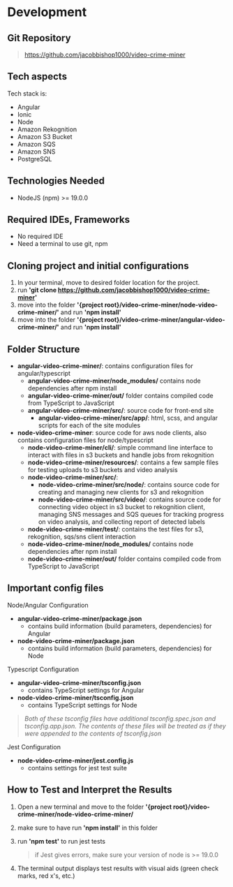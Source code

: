 # Development

## Git Repository
>https://github.com/jacobbishop1000/video-crime-miner

## Tech aspects

Tech stack is:
- Angular
- Ionic
- Node
- Amazon Rekognition
- Amazon S3 Bucket
- Amazon SQS
- Amazon SNS
- PostgreSQL

## Technologies Needed

- NodeJS (npm) >= 19.0.0
 
## Required IDEs, Frameworks

- No required IDE
- Need a terminal to use git, npm

## Cloning project and initial configurations

1. In your terminal, move to desired folder location for the project. 
2. run **'git clone https://github.com/jacobbishop1000/video-crime-miner'**
3. move into the folder **'{project root}/video-crime-miner/node-video-crime-miner/'** and run **'npm install'**
3. move into the folder **'{project root}/video-crime-miner/angular-video-crime-miner/'** and run **'npm install'**

## Folder Structure

- **angular-video-crime-miner/**: contains configuration files for angular/typescript
    - **angular-video-crime-miner/node_modules/** contains node dependencies after npm install
    - **angular-video-crime-miner/out/** folder contains compiled code from TypeScript to JavaScript
    - **angular-video-crime-miner/src/**: source code for front-end site
        - **angular-video-crime-miner/src/app/**:  html, scss, and angular scripts for each of the site modules
- **node-video-crime-miner**: source code for aws node clients, also contains configuration files for node/typescript
    - **node-video-crime-miner/cli/**: simple command line interface to interact with files in s3 buckets and handle jobs from rekognition
    - **node-video-crime-miner/resources/**: contains a few sample files for testing uploads to s3 buckets and video analysis
    - **node-video-crime-miner/src/**:
        - **node-video-crime-miner/src/node/**: contains source code for creating and managing new clients for s3 and rekognition
        - **node-video-crime-miner/src/video/**: contains source code for connecting video object in s3 bucket to rekognition client, managing SNS messages and SQS queues for tracking progress on video analysis, and collecting report of detected labels
    - **node-video-crime-miner/test/**: contains the test files for s3, rekognition, sqs/sns client interaction
    - **node-video-crime-miner/node_modules/** contains node dependencies after npm install
    - **node-video-crime-miner/out/** folder contains compiled code from TypeScript to JavaScript

## Important config files

Node/Angular Configuration

- **angular-video-crime-miner/package.json**
    - contains build information (build parameters, dependencies) for Angular
- **node-video-crime-miner/package.json**
    - contains build information (build parameters, dependencies) for Node

Typescript Configuration
- **angular-video-crime-miner/tsconfig.json**
    - contains TypeScript settings for Angular
- **node-video-crime-miner/tsconfig.json**
    - contains TypeScript settings for Node

>*Both of these tsconfig files have additional tsconfig.spec.json and tsconfig.app.json. The contents of these files will be treated as if they were appended to the contents of tsconfig.json*

Jest Configuration
- **node-video-crime-miner/jest.config.js**
    - contains settings for jest test suite

## How to Test and Interpret the Results

1. Open a new terminal and move to the folder **'{project root}/video-crime-miner/node-video-crime-miner/**

2. make sure to have run **'npm install'** in this folder

3. run **'npm test'** to run jest tests
    > if Jest gives errors, make sure your version of node is >= 19.0.0

4. The terminal output displays test results with visual aids (green check marks, red x's, etc.)